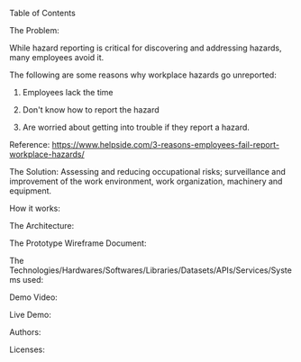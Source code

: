 Table of Contents

The Problem:

While hazard reporting is critical for discovering and addressing hazards, many employees avoid it.
 
The following are some reasons why workplace hazards go unreported:

1. Employees lack the time

2. Don't know how to report the hazard

3. Are worried about getting into trouble if they report a hazard.

Reference:
https://www.helpside.com/3-reasons-employees-fail-report-workplace-hazards/

The Solution:
Assessing and reducing occupational risks; surveillance and improvement of the work environment, work organization, machinery and equipment.

How it works:


The Architecture:


The Prototype Wireframe Document:


The Technologies/Hardwares/Softwares/Libraries/Datasets/APIs/Services/Systems used:

Demo Video:

Live Demo:

Authors:

Licenses:
